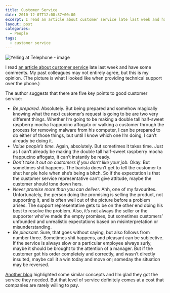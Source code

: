 ```yaml
---
title: Customer Service
date: 2010-12-07T12:08:37+00:00
excerpt: I read an article about customer service late last week and have some comments. My past colleagues may not entirely
layout: post
categories:
  - People
tags:
  - customer service
---
```

<img class="alignleft" title="Yelling at Telephone" src="https://dv8b8dkxht4vb.cloudfront.net/img/customer-service.png" alt="Yelling at Telephone - image" />

I read [an article about customer service](http://workawesome.com/general/keys-to-good-customer-service/) late last week and have some comments. My past colleagues may not entirely agree, but this is my opinion. (The picture is what I looked like when providing technical support over the phone.)

The author suggests that there are five key points to good customer service:

  * _Be prepared._ Absolutely. But being prepared and somehow magically knowing what the next customer’s request is going to be are two very different things. Whether I’m going to be making a double tall half-sweet raspberry mocha frappucino affogato or walking a customer through the process for removing malware from his computer, I can be prepared to do either of those things, but until I know which one I’m doing, I can’t already be doing it.
  * _Value people&#8217;s time._ Again, absolutely. But sometimes it takes time. Just as I can&#8217;t already be making the double tall half-sweet raspberry mocha frappucino affogato, it can&#8217;t instantly be ready.
  * _Don’t take it out on customers if you don’t like your job._ Okay. But sometimes shit happens. The barista doesn’t get to tell the customer to shut her pie hole when she’s being a bitch. So if the expectation is that the customer service representative can’t give attitude, maybe the customer should tone down hers.
  * _Never promise more than you can deliver._ Ahh, one of my favourites. Unfortunately, the person doing the promising is selling the product, not supporting it, and is often well out of the picture before a problem arises. The support representative gets to be on the other end doing his best to resolve the problem. Also, it’s not always the seller or the supporter who&#8217;ve made the empty promises, but sometimes customers’ unfounded and unrealistic expectations based on misinterpretation or misunderstanding.
  * _Be pleasant._ Sure, that goes without saying, but also follows from number three. Sometimes shit happens, and pleasant can be subjective. If the service is always slow or a particular employee always surly, maybe it should be brought to the attention of a manager. But if the customer got his order completely and correctly, and wasn&#8217;t directly insulted, maybe call it a win today and move on; someday the situation may be reversed.

[Another blog](http://www.sitepoint.com/customer-service-client-perspective/) highlighted some similar concepts and I’m glad they got the service they needed. But that level of service definitely comes at a cost that companies are rarely willing to pay.